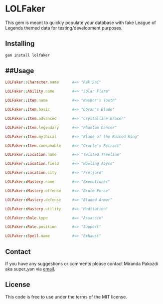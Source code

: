 LOLFaker
=====
This gem is meant to quickly populate your database with fake League of Legends themed data for testing/development purposes.

Installing
----------
```bash
gem install lolfaker
```

##Usage
-----
```ruby
LOLFaker::Character.name      #=> "Rek'Sai"

LOLFaker::Ability.name        #=> "Solar Flare"

LOLFaker::Item.name           #=> "Nashor's Tooth"

LOLFaker::Item.basic          #=> "Doran's Blade"

LOLFaker::Item.advanced       #=> "Crystalline Bracer"

LOLFaker::Item.legendary      #=> "Phantom Dancer"

LOLFaker::Item.mythical       #=> "Blade of the Ruined King"

LOLFaker::Item.consumable     #=> "Oracle's Extract"

LOLFaker::Location.name       #=> "Twisted Treeline"

LOLFaker::Location.field      #=> "Howling Abyss"

LOLFaker::Location.city       #=> "Freljord"

LOLFaker::Mastery.name        #=> "Executioner"

LOLFaker::Mastery.offense     #=> "Brute Force"

LOLFaker::Mastery.defense     #=> "Bladed Armor"

LOLFaker::Mastery.utility     #=> "Meditation"

LOLFaker::Role.type           #=> "Assassin"

LOLFaker::Role.position       #=> "Support"

LOLFaker::Spell.name          #=> "Exhaust"

```
Contact
-------
If you have any suggestions or comments please contact Miranda Pakozdi aka super_yan via [email](super.y4n@gmail.com).

License
-------
This code is free to use under the terms of the MIT license.
